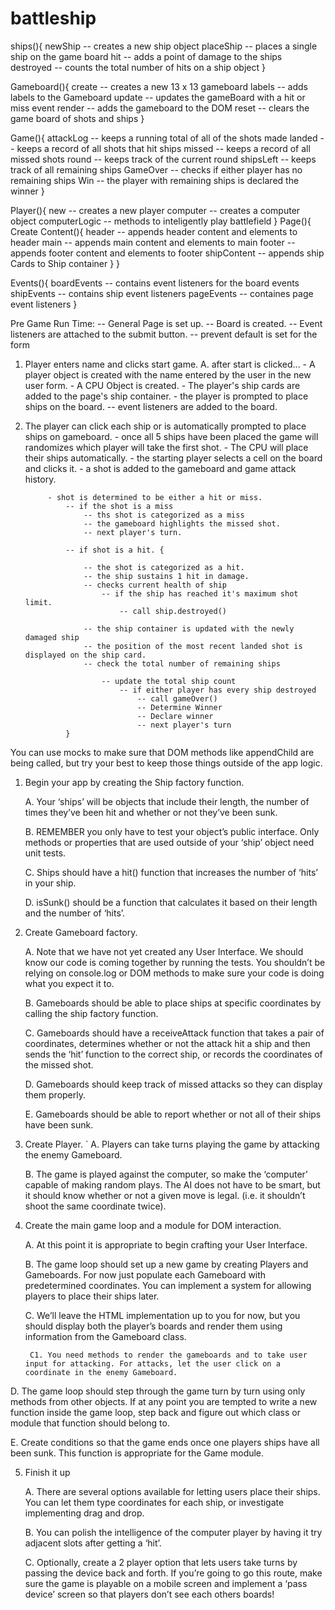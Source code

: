 # battleship
ships(){
    newShip -- creates a new ship object
    placeShip -- places a single ship on the game board
    hit -- adds a point of damage to the ships
    destroyed -- counts the total number of hits on a ship object
}

Gameboard(){
    create -- creates a new 13 x 13 gameboard
    labels -- adds labels to the Gameboard
    update -- updates the gameBoard with a hit or miss event
    render -- adds the gameboard to the DOM
    reset -- clears the game board of shots and ships
}

Game(){
    attackLog -- keeps a running total of all of the shots made
    landed -- keeps a record of all shots that hit ships
    missed -- keeps a record of all missed shots
    round -- keeps track of the current round 
    shipsLeft -- keeps track of all remaining ships
    GameOver -- checks if either player has no remaining ships
    Win -- the player with remaining ships is declared the winner
}

Player(){
    new -- creates a new player
    computer -- creates a computer object
    computerLogic -- methods to inteligently play battlefield
}
Page(){
    Create
    Content(){
        header -- appends header content and elements to header
        main -- appends main content and elements to main
        footer -- appends footer content and elements to footer
        shipContent -- appends ship Cards to Ship container
    }
}


Events(){
    boardEvents -- contains event listeners for the board events
    shipEvents -- contains ship event listeners
    pageEvents -- containes page event listeners
}


Pre Game Run Time:
-- General Page is set up.
-- Board is created.
-- Event listeners are attached to the submit button.
    -- prevent default is set for the form

1. Player enters name and clicks start game.
    A. after start is clicked...
        - A player object is created with the name entered by the user in the new user form.
        - A CPU Object is created.
        - The player's ship cards are added to the page's ship container.
        - the player is prompted to place ships on the board.
        -- event listeners are added to the board.


2. The player can click each ship or is automatically prompted to place ships on gameboard.
        - once all 5 ships have been placed the game will randomizes which player will take the first shot.
        - The CPU will place their ships automatically.
        - the starting player selects a cell on the board and clicks it.
        - a shot is added to the gameboard and game attack history.

            - shot is determined to be either a hit or miss.
                -- if the shot is a miss
                    -- ths shot is categorized as a miss
                    -- the gameboard highlights the missed shot.
                    -- next player's turn.

                -- if shot is a hit. {

                    -- the shot is categorized as a hit.
                    -- the ship sustains 1 hit in damage.
                    -- checks current health of ship
                        -- if the ship has reached it's maximum shot limit.
                            -- call ship.destroyed()

                    -- the ship container is updated with the newly damaged ship
                    -- the position of the most recent landed shot is displayed on the ship card.
                    -- check the total number of remaining ships

                        -- update the total ship count
                            -- if either player has every ship destroyed
                                -- call gameOver()
                                -- Determine Winner
                                -- Declare winner
                                -- next player's turn
                }
        
            



        

















You can use mocks to make sure that DOM methods like appendChild are being called, but try your best to keep those things outside of the app logic.

1. Begin your app by creating the Ship factory function.

    A. Your ‘ships’ will be objects that include their length, the number of times they’ve been hit and whether or not they’ve been sunk.

    B. REMEMBER you only have to test your object’s public interface. Only methods or properties that are used outside of your ‘ship’ object need unit tests.

    C. Ships should have a hit() function that increases the number of ‘hits’ in your ship.

    D. isSunk() should be a function that calculates it based on their length and the number of ‘hits’.

2. Create Gameboard factory.

    A. Note that we have not yet created any User Interface. We should know our code is coming together by running the tests. You shouldn’t be relying on console.log or DOM methods to make sure your code is doing what you expect it to.

    B. Gameboards should be able to place ships at specific coordinates by calling the ship factory function.

    C. Gameboards should have a receiveAttack function that takes a pair of coordinates, determines whether or not the attack hit a ship and then sends the ‘hit’ function to the correct ship, or records the coordinates of the missed shot.

    D. Gameboards should keep track of missed attacks so they can display them properly.

    E. Gameboards should be able to report whether or not all of their ships have been sunk.

3. Create Player.
`
    A. Players can take turns playing the game by attacking the enemy Gameboard.

    B. The game is played against the computer, so make the ‘computer’ capable of making random plays. The AI does not have to be smart, but it should know whether or not a given move is legal. (i.e. it shouldn’t shoot the same coordinate twice).

4. Create the main game loop and a module for DOM interaction.

    A. At this point it is appropriate to begin crafting your User Interface.

    B. The game loop should set up a new game by creating Players and Gameboards. For now just populate each Gameboard with predetermined coordinates. You can implement a system for allowing players to place their ships later.

    C. We’ll leave the HTML implementation up to you for now, but you should display both the player’s boards and render them using information from the Gameboard class.

        C1. You need methods to render the gameboards and to take user input for attacking. For attacks, let the user click on a coordinate in the enemy Gameboard.

D. The game loop should step through the game turn by turn using only methods from other objects. If at any point you are tempted to write a new function inside the game loop, step back and figure out which class or module that function should belong to.

E. Create conditions so that the game ends once one players ships have all been sunk. This function is appropriate for the Game module.

5. Finish it up

    A. There are several options available for letting users place their ships. You can let them type coordinates for each ship, or investigate implementing drag and drop.

    B. You can polish the intelligence of the computer player by having it try adjacent slots after getting a ‘hit’.

    C. Optionally, create a 2 player option that lets users take turns by passing the device back and forth. If you’re going to go this route, make sure the game is playable on a mobile screen and implement a ‘pass device’ screen so that players don’t see each others boards!